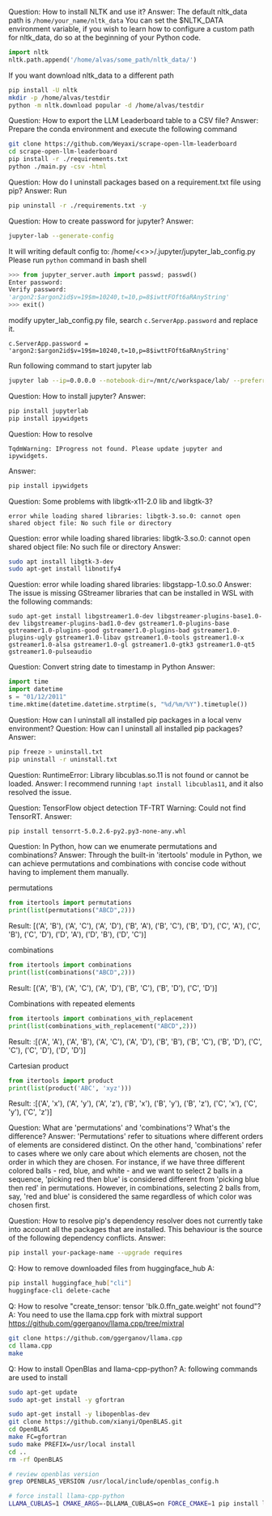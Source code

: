 Question: How to install NLTK and use it?
Answer: The default nltk_data path is `/home/your_name/nltk_data`
You can set the $NLTK_DATA environment variable, 
if you wish to learn how to configure a custom path for nltk_data, 
do so at the beginning of your Python code.
```python
import nltk
nltk.path.append('/home/alvas/some_path/nltk_data/')
```

If you want download nltk_data to a different path
```bash
pip install -U nltk
mkdir -p /home/alvas/testdir
python -m nltk.download popular -d /home/alvas/testdir
```

Question: How to export the LLM Leaderboard table to a CSV file?
Answer: Prepare the conda environment and execute the following command
```bash
git clone https://github.com/Weyaxi/scrape-open-llm-leaderboard
cd scrape-open-llm-leaderboard
pip install -r ./requirements.txt
python ./main.py -csv -html
```

Question: How do I uninstall packages based on a requirement.txt file using pip?
Answer: Run 
```bash
pip uninstall -r ./requirements.txt -y
```


Question: How to create password for jupyter?
Answer: 
```bash
jupyter-lab --generate-config
```
It will writing default config to: /home/<<<your login name>>>/.jupyter/jupyter_lab_config.py
Please run `python` command in bash shell
```python
>>> from jupyter_server.auth import passwd; passwd()
Enter password:
Verify password:
'argon2:$argon2id$v=19$m=10240,t=10,p=8$iwttFOft6aRAnyString'
>>> exit()
```
modify upyter_lab_config.py file, search `c.ServerApp.password` and replace it.
```
c.ServerApp.password = 'argon2:$argon2id$v=19$m=10240,t=10,p=8$iwttFOft6aRAnyString'
```
Run following command to start jupyter lab
```bash
jupyter lab --ip=0.0.0.0 --notebook-dir=/mnt/c/workspace/lab/ --preferred-dir /mnt/c/workspace/lab/
```

Question: How to install jupyter?
Answer:
```bash
pip install jupyterlab
pip install ipywidgets
```

Question: How to resolve 
```
TqdmWarning: IProgress not found. Please update jupyter and ipywidgets.
```
Answer:
```bash
pip install ipywidgets
```

Question: Some problems with libgtk-x11-2.0 lib and libgtk-3?
```
error while loading shared libraries: libgtk-3.so.0: cannot open shared object file: No such file or directory
```
Question: error while loading shared libraries: libgtk-3.so.0: cannot open shared object file: No such file or directory
Answer:
```bash
sudo apt install libgtk-3-dev
sudo apt-get install libnotify4
```

Question: error while loading shared libraries: libgstapp-1.0.so.0
Answer:
The issue is missing GStreamer libraries that can be installed in WSL with the following commands:
```
sudo apt-get install libgstreamer1.0-dev libgstreamer-plugins-base1.0-dev libgstreamer-plugins-bad1.0-dev gstreamer1.0-plugins-base gstreamer1.0-plugins-good gstreamer1.0-plugins-bad gstreamer1.0-plugins-ugly gstreamer1.0-libav gstreamer1.0-tools gstreamer1.0-x gstreamer1.0-alsa gstreamer1.0-gl gstreamer1.0-gtk3 gstreamer1.0-qt5 gstreamer1.0-pulseaudio
```


Question: Convert string date to timestamp in Python
Answer:
```python
import time
import datetime
s = "01/12/2011"
time.mktime(datetime.datetime.strptime(s, "%d/%m/%Y").timetuple())
```


Question: How can I uninstall all installed pip packages in a local venv environment?
Question: How can I uninstall all installed pip packages?
Answer:
```bash
pip freeze > uninstall.txt
pip uninstall -r uninstall.txt
```

Question: RuntimeError: Library libcublas.so.11 is not found or cannot be loaded.
Answer: I recommend running `!apt install libcublas11`, and it also resolved the issue.

Question: TensorFlow object detection TF-TRT Warning: Could not find TensorRT.
Answer:
```bash
pip install tensorrt-5.0.2.6-py2.py3-none-any.whl 
```

Question: In Python, how can we enumerate permutations and combinations? 
Answer: Through the built-in 'itertools' module in Python, we can achieve permutations and combinations with concise code without having to implement them manually.

permutations
```python
from itertools import permutations
print(list(permutations("ABCD",2)))
```
Result: [('A', 'B'), ('A', 'C'), ('A', 'D'), ('B', 'A'), ('B', 'C'), ('B', 'D'), ('C', 'A'), ('C', 'B'), ('C', 'D'), ('D', 'A'), ('D', 'B'), ('D', 'C')]

combinations
```python
from itertools import combinations
print(list(combinations("ABCD",2)))
```
Result: [('A', 'B'), ('A', 'C'), ('A', 'D'), ('B', 'C'), ('B', 'D'), ('C', 'D')]

Combinations with repeated elements
```python
from itertools import combinations_with_replacement
print(list(combinations_with_replacement("ABCD",2)))
```
Result: :[('A', 'A'), ('A', 'B'), ('A', 'C'), ('A', 'D'), ('B', 'B'), ('B', 'C'), ('B', 'D'), ('C', 'C'), ('C', 'D'), ('D', 'D')]

Cartesian product
```python
from itertools import product
print(list(product('ABC', 'xyz')))
```
Result: :[('A', 'x'), ('A', 'y'), ('A', 'z'), ('B', 'x'), ('B', 'y'), ('B', 'z'), ('C', 'x'), ('C', 'y'), ('C', 'z')]

Question: What are 'permutations' and 'combinations'? What's the difference?
Answer: 'Permutations' refer to situations where different orders of elements are considered distinct. On the other hand, 'combinations' refer to cases where we only care about which elements are chosen, not the order in which they are chosen.
For instance, if we have three different colored balls - red, blue, and white - and we want to select 2 balls in a sequence, 'picking red then blue' is considered different from 'picking blue then red' in permutations. However, in combinations, selecting 2 balls from, say, 'red and blue' is considered the same regardless of which color was chosen first.


Question: How to resolve pip's dependency resolver does not currently take into account all the packages that are installed. This behaviour is the source of the following dependency conflicts.
Answer:
```bash
pip install your-package-name --upgrade requires
```


Q: How to remove downloaded files from huggingface_hub
A: 
```bash
pip install huggingface_hub["cli"]
huggingface-cli delete-cache
```

Q: How to resolve "create_tensor: tensor 'blk.0.ffn_gate.weight' not found"?
A: You need to use the llama.cpp fork with mixtral support https://github.com/ggerganov/llama.cpp/tree/mixtral
```bash
git clone https://github.com/ggerganov/llama.cpp
cd llama.cpp
make
```


Q: How to install OpenBlas and llama-cpp-python? 
A: following commands are used to install
```bash
sudo apt-get update
sudo apt-get install -y gfortran

sudo apt-get install -y libopenblas-dev
git clone https://github.com/xianyi/OpenBLAS.git
cd OpenBLAS
make FC=gfortran
sudo make PREFIX=/usr/local install
cd ..
rm -rf OpenBLAS

# review openblas version
grep OPENBLAS_VERSION /usr/local/include/openblas_config.h

# force install llama-cpp-python 
LLAMA_CUBLAS=1 CMAKE_ARGS=-DLLAMA_CUBLAS=on FORCE_CMAKE=1 pip install llama-cpp-python --no-cache-dir --force-reinstall --verbose
```

